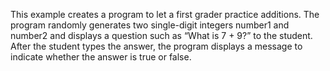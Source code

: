 This example creates a program to let a first grader practice additions.
The program randomly generates two single-digit integers number1 and number2 and displays a question such as “What is 7 + 9?” to the student.
After the student types the answer, the program displays a message to indicate whether the answer is true or false.